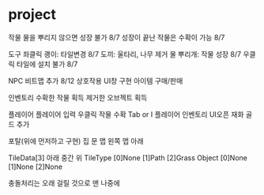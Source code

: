 # project

작물
	물을 뿌리지 않으면 성장 불가  8/7
	성장이 끝난 작물은 수확이 가능 8/7

도구 
	좌클릭 
		괭이: 타일변경   8/7
		도끼: 울타리, 나무 제거
		물 뿌리개: 작물 성장 8/7
	우클릭 
	    타일에 설치 불가 8/7
		
NPC
	비트맵 추가			8/12
	상호작용 UI창 구현
	아이템 구매/판매 

인벤토리
	수확한 작물 획득
	제거한 오브젝트 획득

플레이어
	플레이어 입력
		우클릭
			작물 수확
		Tab or I
			플레이어 인벤토리 UI오픈
	재화
		골드 추가

포탈(위에 먼저하고 구현)
  집 문
  맵 왼쪽
  맵 아래


TileData[3]		아래			중간			위
   TileType		[0]None		[1]Path     [2]Grass
   Object		[0]None		[1]None		[2]None


충돌처리는 오래 걸릴 것으로 맨 나중에